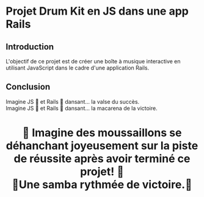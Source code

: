 # Projet Drum Kit en JS dans une app Rails

## Introduction

L'objectif de ce projet est de créer une boîte à musique interactive en utilisant JavaScript dans le cadre d'une application Rails. 

## Conclusion 

Imagine JS 🌟 et Rails 💎 dansant... la valse du succès.<br>
Imagine JS 🌟 et Rails 💎 dansant... la macarena de la victoire.<br>

<h1 align="center">
💃 Imagine des moussaillons se déhanchant joyeusement sur la piste de réussite après avoir terminé ce projet! 🕺<br>
🕺Une samba rythmée de victoire.💃
</h1>